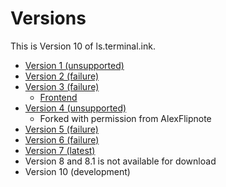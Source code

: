 # Versions
This is Version 10 of ls.terminal.ink.

- [Version 1 (unsupported)](https://github.com/Terminal/ls.terminal.ink/tree/archive-pugjs)
- [Version 2 (failure)](https://github.com/Terminal/ls.terminal.ink/tree/archive-kotlin)
- [Version 3 (failure)](https://github.com/Terminal/ls.terminal.ink/tree/archive-react)
  - [Frontend](https://github.com/Terminal/ls-v2-frontend)
- [Version 4 (unsupported)](https://github.com/Terminal/Discord_Fork/tree/v1)
  - Forked with permission from AlexFlipnote
- [Version 5 (failure)](https://github.com/Terminal/ls.terminal.ink/tree/archive-nextjs)
- [Version 6 (failure)](https://github.com/Terminal/ls.terminal.ink/tree/archive-circuitrcay)
- [Version 7 (latest)](https://github.com/Terminal/Discord_Fork)
- Version 8 and 8.1 is not available for download
- Version 10 (development)
